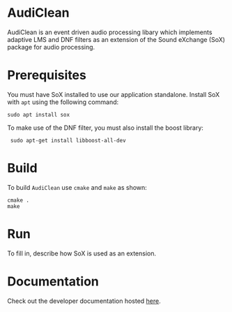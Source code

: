 # AudiClean

AudiClean is an event driven audio processing libary which implements adaptive LMS and DNF filters as an extension of the Sound eXchange (SoX) package for audio processing. 

# Prerequisites

You must have SoX installed to use our application standalone. Install SoX with `apt` using the following command:
```
sudo apt install sox 
```
To make use of the DNF filter, you must also install the boost library:

```
 sudo apt-get install libboost-all-dev
```

# Build

To build `AudiClean` use `cmake` and `make` as shown:

```
cmake .
make
```

# Run 

To fill in, describe how SoX is used as an extension.

# Documentation

Check out the developer documentation hosted [here](https://rossgardiner.github.io/AudiClean/html/annotated.html).
